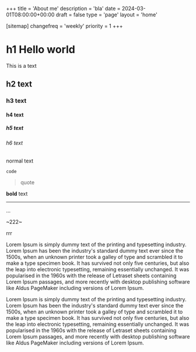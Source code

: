 +++
title = 'About me'
description = 'bla'
date = 2024-03-01T08:00:00+00:00
draft = false
type = 'page'
layout = 'home'

[sitemap]
  changefreq = 'weekly'
  priority = 1
+++

# h1 Hello world

This is a text

## h2 text

### h3 text

#### h4 text

##### h5 text

###### h6 text

normal text

```shell {class="font-mono"}
code
```

> quote

**bold** text

---

...

~222~

rrr

Lorem Ipsum is simply dummy text of the printing and typesetting industry. Lorem Ipsum has been the industry's standard dummy text ever since the 1500s, when an unknown printer took a galley of type and scrambled it to make a type specimen book. It has survived not only five centuries, but also the leap into electronic typesetting, remaining essentially unchanged. It was popularised in the 1960s with the release of Letraset sheets containing Lorem Ipsum passages, and more recently with desktop publishing software like Aldus PageMaker including versions of Lorem Ipsum.

Lorem Ipsum is simply dummy text of the printing and typesetting industry. Lorem Ipsum has been the industry's standard dummy text ever since the 1500s, when an unknown printer took a galley of type and scrambled it to make a type specimen book. It has survived not only five centuries, but also the leap into electronic typesetting, remaining essentially unchanged. It was popularised in the 1960s with the release of Letraset sheets containing Lorem Ipsum passages, and more recently with desktop publishing software like Aldus PageMaker including versions of Lorem Ipsum.
